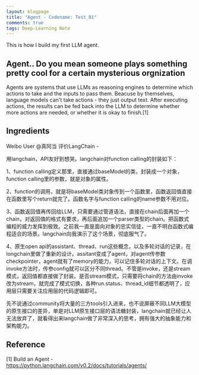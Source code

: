 ```yaml
---
layout: blogpage
title: "Agent - Codename: Test_01" 
comments: true
tags: Deep-Learning Note
---
```


This is how I build my first LLM agent.

## Agent.. Do you mean someone plays something pretty cool for a certain mysterious orgnization

Agents are systems that use LLMs as reasoning engines to determine which actions to take and the inputs to pass them. Beacuse by themselves, language models can't take actions - they just output text. After executing actions, the results can be fed back into the LLM to determine whether more actions are needed, or whether it is okay to finish.[1]

## Ingredients

Weibo User @真阿当 评价LangChain - 

用langchain，API友好到想哭。langchain对function calling的封装如下：

1、function calling定义那里，直接通过baseModel的类，封装成一个对象，function calling里的参数，就是对象的属性。

2、function的调用，就是将baseModel类对象传到一个函数里，函数返回值直接在函数里写个return就完了。函数名字与function calling的name参数不用对应。

3、函数返回值再传回给LLM，只需要通过管道语法，直接在chain后面再加一个chain，对返回值的格式有要求，再后面追加一个parser类型的chain。把函数式编程的威力发挥到极致。之前我一直是面向对象的忠实信徒，一直不明白函数式编程适合的场景。langchain向我演示了这个场景，彻底服气了。

4、原生open api的assistant、thread、run这些概念，以及多轮对话的记录，在longchain里做了重新的设计。assitant变成了agent，对agent传参数checkpointer，agent就有了memory的能力，可以记住多轮对话的上下文。在调invoke方法时，传参config就可以区分不同thread。不管是invoke，还是stream模式，返回值都直接做了封装。是否stream模式，只需要将chain的方法由invoke改为stream，就完成了模式切换，各种run.status、thread_id细节都透明了，应用层只需要关注应用层的代码逻辑即可。

先不说通过community将大量的三方tools引入进来，也不说屏蔽不同LLM大模型的原生接口的差异，单是对LLM原生接口层的语法糖封装，langchain就已经让人无法放弃了，就看得出来langchain做了非常深入的思考，拥有强大的抽象能力和架构能力。


## Reference

[1] Build an Agent - https://python.langchain.com/v0.2/docs/tutorials/agents/